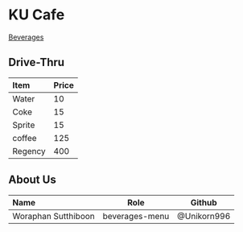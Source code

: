 # KU Cafe

[Beverages](Menu.md#beverages)


## Drive-Thru

| Item                     | Price    |
|:-------------------------|----------|
| Water                    | 10       |
| Coke                     | 15       |
| Sprite                   | 15       |
| coffee                   | 125      |
| Regency                  | 400      |    


## About Us

| Name      | Role      | Github          |
|:----------|-----------|-----------------|
| Woraphan Sutthiboon | beverages-menu | @Unikorn996 |

